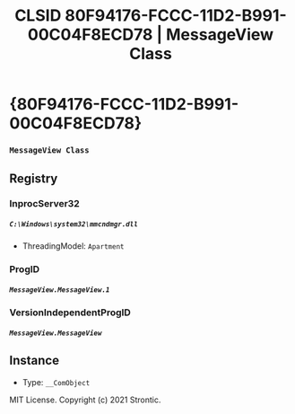 ﻿---
title: "CLSID 80F94176-FCCC-11D2-B991-00C04F8ECD78 | MessageView Class"
excerpt: What is COM-Object CLSID 80F94176-FCCC-11D2-B991-00C04F8ECD78?
---

# {80F94176-FCCC-11D2-B991-00C04F8ECD78}

### `MessageView Class`

## Registry


### InprocServer32

##### `C:\Windows\system32\mmcndmgr.dll`
* ThreadingModel: `Apartment`

### ProgID

##### `MessageView.MessageView.1`

### VersionIndependentProgID

##### `MessageView.MessageView`

## Instance

* Type: `__ComObject`

MIT License. Copyright (c) 2021 Strontic.


